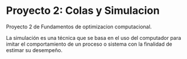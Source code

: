 Proyecto 2: Colas y Simulacion
====================

Proyecto 2 de Fundamentos de optimizacion computacional.

La simulación es una técnica que se basa en el uso del computador para imitar el comportamiento de un
proceso o sistema con la finalidad de estimar su desempeño.
